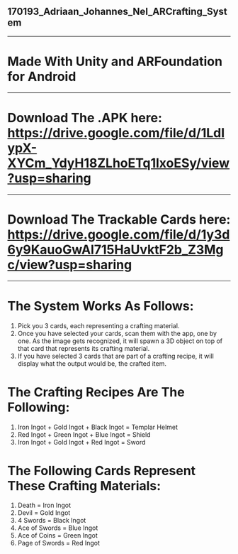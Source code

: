 ## 170193_Adriaan_Johannes_Nel_ARCrafting_System
------------------------------------------------------------------------------------------------
# Made With Unity and ARFoundation for Android
------------------------------------------------------------------------------------------------
# Download The .APK here: https://drive.google.com/file/d/1LdIypX-XYCm_YdyH18ZLhoETq1lxoESy/view?usp=sharing
------------------------------------------------------------------------------------------------
# Download The Trackable Cards here: https://drive.google.com/file/d/1y3d6y9KauoGwAl715HaUvktF2b_Z3Mgc/view?usp=sharing
------------------------------------------------------------------------------------------------

# The System Works As Follows:
  1. Pick you 3 cards, each representing a crafting material.
  2. Once you have selected your cards, scan them with the app, one by one. As the image gets recognized, it will spawn a 3D object on top of that card that represents its crafting material.
  3. If you have selected 3 cards that are part of a crafting recipe, it will display what the output would be, the crafted item.
 
# The Crafting Recipes Are The Following:
 1. Iron Ingot + Gold Ingot + Black Ingot = Templar Helmet
 2. Red Ingot + Green Ingot + Blue Ingot = Shield
 3. Iron Ingot + Gold Ingot + Red Ingot = Sword
 
# The Following Cards Represent These Crafting Materials:
 1. Death = Iron Ingot
 2. Devil = Gold Ingot
 3. 4 Swords = Black Ingot
 4. Ace of Swords = Blue Ingot
 5. Ace of Coins = Green Ingot
 6. Page of Swords = Red Ingot
